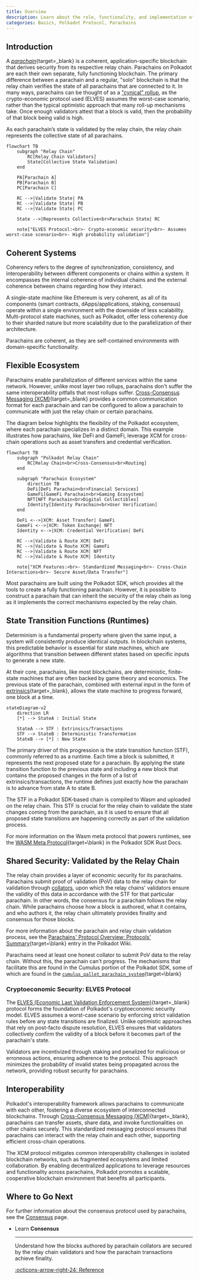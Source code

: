 ```yaml
---
title: Overview
description: Learn about the role, functionality, and implementation of parachains as a developer in the wider Polkadot architecture.
categories: Basics, Polkadot Protocol, Parachains
---
```


## Introduction 

A [_parachain_](/polkadot-protocol/glossary#parachain){target=\_blank} is a coherent, application-specific blockchain that derives security from its respective relay chain. Parachains on Polkadot are each their own separate, fully functioning blockchain. The primary difference between a parachain and a regular, "solo" blockchain is that the relay chain verifies the state of all parachains that are connected to it.  In many ways, parachains can be thought of as a ["cynical" rollup](#cryptoeconomic-security-elves-protocol), as the crypto-economic protocol used (ELVES) assumes the worst-case scenario, rather than the typical optimistic approach that many roll-up mechanisms take. Once enough validators attest that a block is valid, then the probability of that block being valid is high.

As each parachain’s state is validated by the relay chain, the relay chain represents the collective state of all parachains.

```mermaid
flowchart TB
    subgraph "Relay Chain"
        RC[Relay Chain Validators]
        State[Collective State Validation]
    end

    PA[Parachain A]
    PB[Parachain B]
    PC[Parachain C]

    RC -->|Validate State| PA
    RC -->|Validate State| PB
    RC -->|Validate State| PC

    State -->|Represents Collective<br>Parachain State| RC

    note["ELVES Protocol:<br>- Crypto-economic security<br>- Assumes worst-case scenario<br>- High probability validation"]
```

## Coherent Systems
    
Coherency refers to the degree of synchronization, consistency, and interoperability between different components or chains within a system. It encompasses the internal coherence of individual chains and the external coherence between chains regarding how they interact.
    
A single-state machine like Ethereum is very coherent, as all of its components (smart contracts, dApps/applications, staking, consensus) operate within a single environment with the downside of less scalability. Multi-protocol state machines, such as Polkadot, offer less coherency due to their sharded nature but more scalability due to the parallelization of their architecture.

Parachains are coherent, as they are self-contained environments with domain-specific functionality.

## Flexible Ecosystem

Parachains enable parallelization of different services within the same network. However, unlike most layer two rollups, parachains don't suffer the same interoperability pitfalls that most rollups suffer. [Cross-Consensus Messaging (XCM)](/develop/interoperability/intro-to-xcm/){target=\_blank} provides a common communication format for each parachain and can be configured to allow a parachain to communicate with just the relay chain or certain parachains. 

The diagram below highlights the flexibility of the Polkadot ecosystem, where each parachain specializes in a distinct domain. This example illustrates how parachains, like DeFi and GameFi, leverage XCM for cross-chain operations such as asset transfers and credential verification.

```mermaid
flowchart TB
    subgraph "Polkadot Relay Chain"
        RC[Relay Chain<br>Cross-Consensus<br>Routing]
    end

    subgraph "Parachain Ecosystem"
        direction TB
        DeFi[DeFi Parachain<br>Financial Services]
        GameFi[GameFi Parachain<br>Gaming Ecosystem]
        NFT[NFT Parachain<br>Digital Collectibles]
        Identity[Identity Parachain<br>User Verification]
    end

    DeFi <-->|XCM: Asset Transfer| GameFi
    GameFi <-->|XCM: Token Exchange| NFT
    Identity <-->|XCM: Credential Verification| DeFi

    RC -->|Validate & Route XCM| DeFi
    RC -->|Validate & Route XCM| GameFi
    RC -->|Validate & Route XCM| NFT
    RC -->|Validate & Route XCM| Identity

    note["XCM Features:<br>- Standardized Messaging<br>- Cross-Chain Interactions<br>- Secure Asset/Data Transfer"]
```

Most parachains are built using the Polkadot SDK, which provides all the tools to create a fully functioning parachain. However, it is possible to construct a parachain that can inherit the security of the relay chain as long as it implements the correct mechanisms expected by the relay chain.

## State Transition Functions (Runtimes)

Determinism is a fundamental property where given the same input, a system will consistently produce identical outputs. In blockchain systems, this predictable behavior is essential for state machines, which are algorithms that transition between different states based on specific inputs to generate a new state.

At their core, parachains, like most blockchains, are deterministic, finite-state machines that are often backed by game theory and economics. The previous state of the parachain, combined with external input in the form of [extrinsics](/polkadot-protocol/glossary#extrinsic){target=\_blank}, allows the state machine to progress forward, one block at a time.

```mermaid
stateDiagram-v2
    direction LR
    [*] --> StateA : Initial State
    
    StateA --> STF : Extrinsics/Transactions
    STF --> StateB : Deterministic Transformation
    StateB --> [*] : New State
```

The primary driver of this progression is the state transition function (STF), commonly referred to as a runtime. Each time a block is submitted, it represents the next proposed state for a parachain. By applying the state transition function to the previous state and including a new block that contains the proposed changes in the form of a list of extrinsics/transactions, the runtime defines just exactly how the parachain is to advance from state A to state B.

The STF in a Polkadot SDK-based chain is compiled to Wasm and uploaded on the relay chain. This STF is crucial for the relay chain to validate the state changes coming from the parachain, as it is used to ensure that all proposed state transitions are happening correctly as part of the validation process.

For more information on the Wasm meta protocol that powers runtimes, see the [WASM Meta Protocol](https://paritytech.github.io/polkadot-sdk/master/polkadot_sdk_docs/reference_docs/wasm_meta_protocol/index.html){target=\blank} in the Polkadot SDK Rust Docs.

## Shared Security: Validated by the Relay Chain

The relay chain provides a layer of economic security for its parachains. Parachains submit proof of validation (PoV) data to the relay chain for validation through [collators](/reference/glossary/#collator), upon which the relay chains' validators ensure the validity of this data in accordance with the STF for that particular parachain. In other words, the consensus for a parachain follows the relay chain. While parachains choose how a block is authored, what it contains, and who authors it, the relay chain ultimately provides finality and consensus for those blocks.

For more information about the parachain and relay chain validation process, see the [Parachains' Protocol Overview: Protocols' Summary](https://wiki.polkadot.com/learn/learn-parachains-protocol/#protocols-summary){target=\blank} entry in the Polkadot Wiki.

Parachains need at least one honest collator to submit PoV data to the relay chain. Without this, the parachain can't progress. The mechanisms that facilitate this are found in the Cumulus portion of the Polkadot SDK, some of which are found in the [`cumulus_pallet_parachain_system`](https://paritytech.github.io/polkadot-sdk/master/cumulus_pallet_parachain_system/index.html){target=\blank}

### Cryptoeconomic Security: ELVES Protocol

The [ELVES (Economic Last Validation Enforcement System)](https://eprint.iacr.org/2024/961){target=\_blank} protocol forms the foundation of Polkadot's cryptoeconomic security model. ELVES assumes a worst-case scenario by enforcing strict validation rules before any state transitions are finalized. Unlike optimistic approaches that rely on post-facto dispute resolution, ELVES ensures that validators collectively confirm the validity of a block before it becomes part of the parachain's state.

Validators are incentivized through staking and penalized for malicious or erroneous actions, ensuring adherence to the protocol. This approach minimizes the probability of invalid states being propagated across the network, providing robust security for parachains.

## Interoperability

Polkadot's interoperability framework allows parachains to communicate with each other, fostering a diverse ecosystem of interconnected blockchains. Through [Cross-Consensus Messaging (XCM)](/develop/interoperability/intro-to-xcm/){target=_blank}, parachains can transfer assets, share data, and invoke functionalities on other chains securely. This standardized messaging protocol ensures that parachains can interact with the relay chain and each other, supporting efficient cross-chain operations.

The XCM protocol mitigates common interoperability challenges in isolated blockchain networks, such as fragmented ecosystems and limited collaboration. By enabling decentralized applications to leverage resources and functionality across parachains, Polkadot promotes a scalable, cooperative blockchain environment that benefits all participants.

## Where to Go Next

For further information about the consensus protocol used by parachains, see the [Consensus](/polkadot-protocol/architecture/parachains/consensus/) page.

<div class="grid cards" markdown>

-   <span class="badge learn">Learn</span> __Consensus__

    ---

    Understand how the blocks authored by parachain collators are secured by the relay chain validators and how the parachain transactions achieve finality.

    [:octicons-arrow-right-24: Reference](/polkadot-protocol/architecture/parachains/consensus/)

</div>